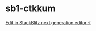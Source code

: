 # sb1-ctkkum

[Edit in StackBlitz next generation editor ⚡️](https://stackblitz.com/~/github.com/JackS9/sb1-ctkkum)
